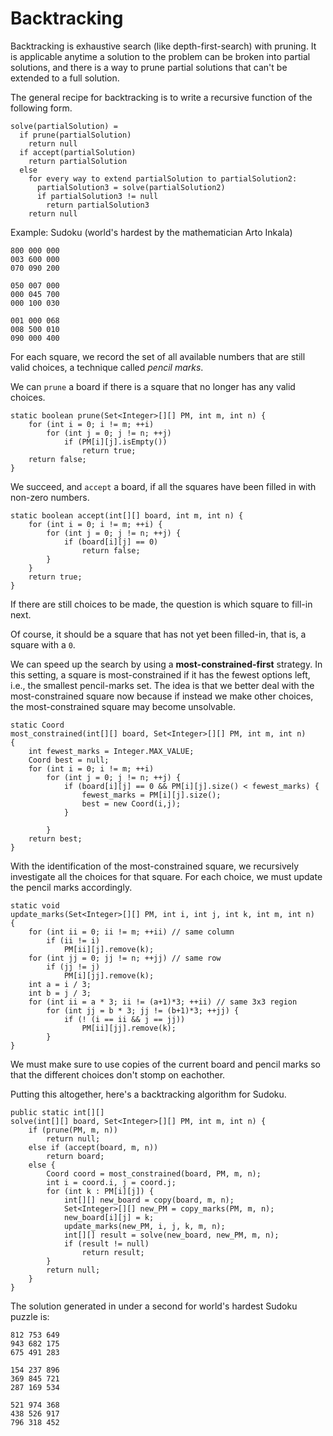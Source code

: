 # Backtracking

Backtracking is exhaustive search (like depth-first-search) with
pruning. It is applicable anytime a solution to the problem can be
broken into partial solutions, and there is a way to prune partial
solutions that can't be extended to a full solution.

The general recipe for backtracking is to write a recursive function
of the following form.

    solve(partialSolution) =
      if prune(partialSolution) 
        return null
      if accept(partialSolution)
        return partialSolution
      else
        for every way to extend partialSolution to partialSolution2:
          partialSolution3 = solve(partialSolution2)
          if partialSolution3 != null
            return partialSolution3
        return null

Example: Sudoku (world's hardest by the mathematician Arto Inkala)

    800 000 000
    003 600 000
    070 090 200

    050 007 000
    000 045 700
    000 100 030

    001 000 068
    008 500 010
    090 000 400

For each square, we record the set of all available numbers that are
still valid choices, a technique called *pencil marks*.

We can `prune` a board if there is a square that no longer has any
valid choices.

    static boolean prune(Set<Integer>[][] PM, int m, int n) {
        for (int i = 0; i != m; ++i)
            for (int j = 0; j != n; ++j)
                if (PM[i][j].isEmpty())
                    return true;
        return false;
    }
    
We succeed, and `accept` a board, if all the squares have been filled
in with non-zero numbers.

    static boolean accept(int[][] board, int m, int n) {
        for (int i = 0; i != m; ++i) {
            for (int j = 0; j != n; ++j) {
                if (board[i][j] == 0)
                    return false;
            }
        }
        return true;
    }

If there are still choices to be made, the question is which square to
fill-in next. 

Of course, it should be a square that has not yet been filled-in, that
is, a square with a `0`.

We can speed up the search by using a **most-constrained-first**
strategy. In this setting, a square is most-constrained if it has the
fewest options left, i.e., the smallest pencil-marks set.  The idea is
that we better deal with the most-constrained square now because if
instead we make other choices, the most-constrained square may become
unsolvable.
  
    static Coord
    most_constrained(int[][] board, Set<Integer>[][] PM, int m, int n)
    {
        int fewest_marks = Integer.MAX_VALUE;
        Coord best = null;
        for (int i = 0; i != m; ++i)
            for (int j = 0; j != n; ++j) {
                if (board[i][j] == 0 && PM[i][j].size() < fewest_marks) {
                    fewest_marks = PM[i][j].size();
                    best = new Coord(i,j);
                }

            }
        return best;
    }

With the identification of the most-constrained square, we recursively
investigate all the choices for that square. For each choice, we must
update the pencil marks accordingly.

    static void
    update_marks(Set<Integer>[][] PM, int i, int j, int k, int m, int n)
    {
        for (int ii = 0; ii != m; ++ii) // same column
            if (ii != i)
                PM[ii][j].remove(k);
        for (int jj = 0; jj != n; ++jj) // same row
            if (jj != j)
                PM[i][jj].remove(k);
        int a = i / 3;
        int b = j / 3;
        for (int ii = a * 3; ii != (a+1)*3; ++ii) // same 3x3 region
            for (int jj = b * 3; jj != (b+1)*3; ++jj) {
                if (! (i == ii && j == jj))
                    PM[ii][jj].remove(k);
            }
    }

We must make sure to use copies of the current board and pencil marks
so that the different choices don't stomp on eachother.

Putting this altogether, here's a backtracking algorithm for Sudoku.

    public static int[][] 
    solve(int[][] board, Set<Integer>[][] PM, int m, int n) {
        if (prune(PM, m, n))
            return null;
        else if (accept(board, m, n))
            return board;
        else {
            Coord coord = most_constrained(board, PM, m, n);
            int i = coord.i, j = coord.j;
            for (int k : PM[i][j]) {
                int[][] new_board = copy(board, m, n);
                Set<Integer>[][] new_PM = copy_marks(PM, m, n);
                new_board[i][j] = k;
                update_marks(new_PM, i, j, k, m, n);
                int[][] result = solve(new_board, new_PM, m, n);
                if (result != null)
                    return result;
            }
            return null;
        }
    }

The solution generated in under a second for world's hardest Sudoku
puzzle is:

    812 753 649
    943 682 175
    675 491 283

    154 237 896
    369 845 721
    287 169 534

    521 974 368
    438 526 917
    796 318 452
